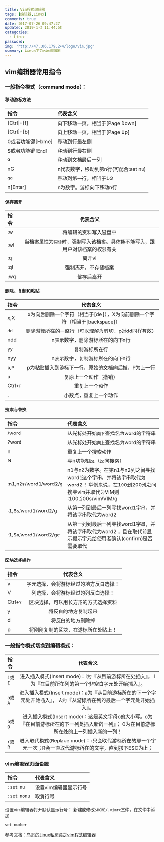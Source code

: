 ```yaml
---
title: Vim程式编辑器
tags: [编辑器,Linux]
comments: true
date: 2017-07-26 09:47:27
updated: 2019-1-2 11:44:58
categories: 
  - Linux
password:
img: 'http://47.106.179.244/logo/vim.jpg'
summary: Linux下的vim编辑器
---
```

## vim编辑器常用指令

###  一般指令模式（command mode）：
####  移动游标方法

| 指令              | 代表含义                              |
| :---------------- | :------------------------------------ |
| [Ctrl]+[f]        | 向下移动一页，相当于[Page Down]       |
| [Ctrl]+[b]        | 向上移动一页，相当于[Page Up]         |
| 0或者功能键[Home] | 移动到行最左侧                        |
| $或者功能键[End]  | 移动到行最右侧                        |
| `G`               | 移动到文档最后一列                    |
| nG                | n代表数字，移动到第n行(可配合:set nu) |
| `gg`              | 移动到第一行，相当于1G                |
| n[Enter]          | n为数字。游标向下移动n行              |

####  保存离开

| 指 令 | 代表含义                                                     |
| :-------- | :----------------------------------------------------: |
| :w   | 将编辑的资料写入磁盘中                                       |
| :w!  | 当档案属性为`只读`时，强制写入该档案。具体能不能写入，跟用户对该档案的权限有关 |
| :q   | 离开vi                                                       |
| :q!  | 强制离开，不存储档案                                         |
| :wq  | 储存后离开                                                   |

#### 删除、复制和粘贴

| 指令     | 代表含义                                                     |
| :------- | :-----------------------------------------------------------: |
| x,X      | x为向后删除一个字符（相当于[del]），X为向前删除一个字符（相当于[backspace]） |
| `dd`     | 删除游标所在的一整行（可以理解为剪切，p对dd同样有效）        |
| ndd      | n表示数字，删除游标所在的向下n行                             |
| `yy`     | 复制游标所在行                                               |
| nyy      | n表示数字，复制游标所在的向下n行                             |
| `p`,`P`  | p为粘贴插入到游标下一行，原始的文档向后推，P为上一行         |
| `u`      | 复原上一个动作（撤销）                                       |
| Ctrl+r | 重复上一个动作                                               |
| `.`      | 小数点，重复上一个动作                                       |

#### 搜索与替换

| 指令                  | 代表含义                                                     |
| :-------------------- | :----------------------------------------------------------- |
| /word                 | 从光标处开始`向下`查找名为word的字符串                       |
| ?word                 | 从光标处开始`向上`查找名为word的字符串                       |
| n                     | 重复上一个搜索动作                                           |
| N                     | 与n功能相反（反向搜索）                                      |
| :n1,n2s/word1/word2/g | n1与n2为数字。在第n1与n2列之间寻找word1这个字串，并将该字串取代为word2 ！举例来说，在100到200列之间搜寻vim并取代为VIM则<br />:100,200s/vim/VIM/g |
| :1,$s/word1/word2/g   | 从第一列到最后一列寻找word1字串，并将该字串取代为word2       |
| :1,$s/word1/word2/gc  | 从第一列到最后一列寻找word1字串，并将该字串取代为word2 ，且在取代前显示提示字元给使用者确认(confirm)是否需要取代 |

#### 区块选择操作

| 指令     | 代表含义                               |
| :------- | :-------------------------------------: |
| v        | 字元选择，会将游标经过的地方反白选择！ |
| V        | 列选择，会将游标经过的列反白选择！     |
| Ctrl+v | 区块选择，可以用长方形的方式选择资料   |
| y        | 将反白的地方复制起来                   |
| d        | 将反白的地方删除掉                     |
| p        | 将刚刚复制的区块，在游标所在处贴上！   |

### 一般指令模式切换到编辑模式：

| 指令 | 代表含义                                                     |
| :--- | :-----------------------------------------------------------: |
| `i或I` | 进入插入模式(Insert mode)：i为『从目前游标所在处插入』， I为『在目前所在列的第一个非空白字元处开始插入』。 |
| `a或A` | 进入插入模式(Insert mode)：a为『从目前游标所在的下一个字元处开始插入』， A为『从游标所在列的最后一个字元处开始插入』。 |
| `o或O` | 进入插入模式(Insert mode)：这是英文字母o的大小写。o为『在目前游标所在的下一列处插入新的一列』； O为在目前游标所在处的上一列插入新的一列！ |
| `r或R` | 进入取代模式(Replace mode)：r只会取代游标所在的那一个字元一次；R会一直取代游标所在的文字，直到按下ESC为止； |

### vim编辑器页面设置

| 指令        | 代表含义              |
| :---------- | :-------------------- |
| `:set nu`   | 设置vim编辑器显示行号 |
| `:set nonu` | 取消行号              |

设置vim编辑器打开默认显示行号：
新建或修改`$HOME/.vimrc`文件，在文件中添加

```vim
set number
```

参考文档：[鸟哥的Linux私房菜之vim程式编辑器](http://linux.vbird.org/linux_basic/0310vi.php)
